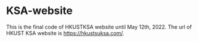 # KSA-website
This is the final code of HKUSTKSA website until May 12th, 2022.
The url of HKUST KSA website is https://hkustsuksa.com/.
